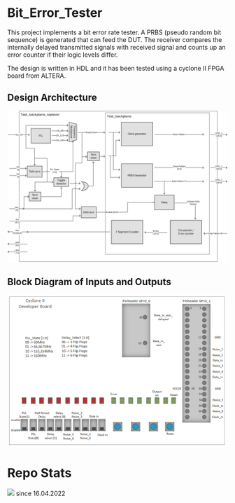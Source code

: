 # Bit_Error_Tester

This project implements a bit error rate tester. A PRBS (pseudo random bit sequence) is generated that can feed the DUT. The receiver compares the internally delayed transmitted signals with received signal and counts up an error counter if their logic levels differ. 

The design is written in HDL and it has been tested using a cyclone II FPGA board from ALTERA.

## Design Architecture
<img src="https://github.com/SaKi1309/Bit_Error_Tester/blob/main/imgs/blockschaltbild_test_backplane.png" width="800" />

## Block Diagram of Inputs and Outputs
<img src="https://github.com/SaKi1309/Bit_Error_Tester/blob/main/imgs/block.PNG" width="800" />

# Repo Stats
![](https://komarev.com/ghpvc/?username=saschakirchbert&color=yellow) since 16.04.2022
